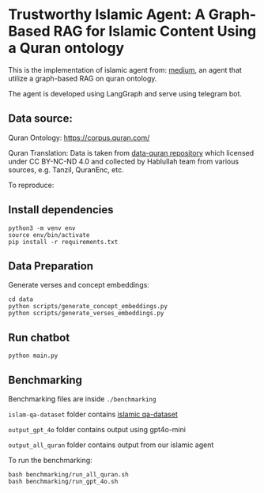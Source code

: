 # Trustworthy Islamic Agent: A Graph-Based RAG for Islamic Content Using a Quran ontology
This is the implementation of islamic agent from: [medium](https://medium.com/@maulanaanab/trustworthy-islamic-agent-a-graph-based-rag-for-islamic-content-using-a-quran-ontology-be7e1d729315), 
an agent that utilize a graph-based RAG on quran ontology.

The agent is developed using LangGraph and serve using telegram bot.

## Data source:
Quran Ontology: https://corpus.quran.com/

Quran Translation: Data is taken from [data-quran repository](https://github.com/hablullah/data-quran) which licensed under CC BY-NC-ND 4.0 and collected by Hablullah team from various sources, e.g. Tanzil, QuranEnc, etc.


To reproduce:
## Install dependencies

```
python3 -m venv env
source env/bin/activate
pip install -r requirements.txt
```

## Data Preparation

Generate verses and concept embeddings:
```
cd data
python scripts/generate_concept_embeddings.py
python scripts/generate_verses_embeddings.py
```

## Run chatbot
```
python main.py
```

## Benchmarking

Benchmarking files are inside `./benchmarking`

`islam-qa-dataset` folder contains [islamic qa-dataset](https://www.kaggle.com/datasets/mamun18/islam-qa-dataset)

`output_gpt_4o` folder contains output using gpt4o-mini

`output_all_quran` folder contains output from our islamic agent

To run the benchmarking:

```
bash benchmarking/run_all_quran.sh
bash benchmarking/run_gpt_4o.sh
```

